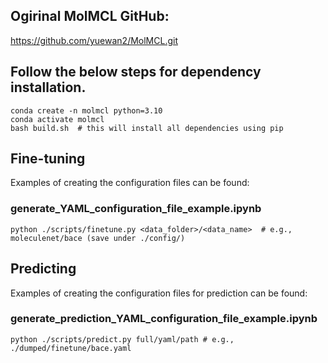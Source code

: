 ## Ogirinal MolMCL GitHub:
https://github.com/yuewan2/MolMCL.git

## Follow the below steps for dependency installation.
```
conda create -n molmcl python=3.10
conda activate molmcl
bash build.sh  # this will install all dependencies using pip
```
## Fine-tuning
Examples of creating the configuration files can be found:

### generate_YAML_configuration_file_example.ipynb
```
python ./scripts/finetune.py <data_folder>/<data_name>  # e.g., moleculenet/bace (save under ./config/)
```
## Predicting
Examples of creating the configuration files for prediction can be found:

### generate_prediction_YAML_configuration_file_example.ipynb

```
python ./scripts/predict.py full/yaml/path # e.g., ./dumped/finetune/bace.yaml
```
